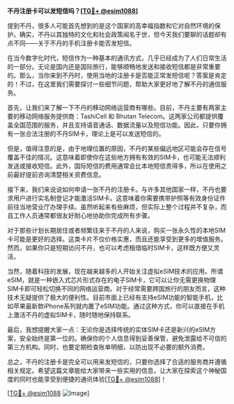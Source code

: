 **不丹注册卡可以发短信吗？[[TG💪+ @esim1088](https://t.me/s/esim1088)]**

提到不丹，很多人可能首先想到的是这个国家的高幸福指数和它对自然环境的保护。确实，不丹以其独特的文化和社会政策闻名于世，但今天我们要聊的话题却有点不同——关于不丹的手机注册卡能否发短信。

在当今数字化时代，短信作为一种基本的通讯方式，几乎已经成为了人们日常生活的一部分。无论是国内还是国际旅行，能够顺畅地发送和接收短信都是非常重要的。那么，当你来到不丹时，使用当地的注册卡是否能正常发短信呢？答案是肯定的！不过，在这里我们需要探讨一些细节问题，帮助大家更好地了解不丹的通信服务。

首先，让我们来了解一下不丹的移动网络运营商有哪些。目前，不丹主要有两家主要的移动网络服务提供商：TashiCell 和 Bhutan Telecom。这两家公司都提供覆盖全国范围的服务，并且支持语音通话、数据流量以及短信功能。因此，只要你拥有一张合法注册的不丹SIM卡，理论上是可以发送短信的。

但是，值得注意的是，由于地理位置的原因，不丹的某些偏远地区可能会存在信号覆盖不佳的情况。这意味着即使你在这些地方拥有有效的SIM卡，也可能无法顺利发送或接收短信。此外，国际短信的费用通常会比本地短信贵得多，所以在使用之前最好提前咨询清楚相关资费信息。

接下来，我们来说说如何申请一张不丹的注册卡。与许多其他国家一样，不丹也要求用户进行实名制登记才能激活SIM卡。这意味着你需要携带护照等有效身份证件前往当地营业厅办理手续。虽然听起来有些麻烦，但实际上整个过程并不复杂，而且工作人员通常都很友好耐心地协助你完成所有步骤。

对于那些计划长期居住或者频繁往来于不丹的人来说，购买一张永久性的本地SIM卡可能是更好的选择。这类卡片不仅价格实惠，而且还能享受到更多的增值服务。然而，如果你只是短期访问不丹，也可以考虑租借临时SIM卡，这样既方便又灵活。

当然，随着科技的发展，现在越来越多的人开始关注虚拟eSIM技术的应用。所谓eSIM，就是一种嵌入式芯片形式存在的电子SIM卡，它可以让你无需更换物理SIM卡即可轻松切换不同的网络运营商。对于经常需要跨国旅行的朋友而言，这种技术无疑提供了极大的便利性。目前市面上已经有支持eSIM功能的智能手机，比如苹果最新款iPhone系列就内置了eSIM功能。通过这种方式，你可以直接在手机上激活不丹的虚拟SIM卡，随时随地保持联系。

最后，我想提醒大家一点：无论你是选择传统的实体SIM卡还是新兴的eSIM方案，安全始终是第一位的。确保你的个人信息得到妥善保管，避免泄露给不可信的第三方机构。同时，也要定期检查账单明细，以防出现不必要的额外消费。

总之，不丹的注册卡是完全可以用来发短信的，只要你选择了合适的服务商并遵循相关规定。希望这篇文章能给大家带来一些实用的信息，让大家在探索这个神秘国度的同时也能享受到便捷的通讯体验[[TG💪+ @esim1088](https://t.me/s/esim1088)]！

[[TG💪+ @esim1088](https://t.me/s/esim1088) ![Image](https://i.postimg.cc/4NQfJmqS/Snipaste-2025-05-13-00-14-12.png)]